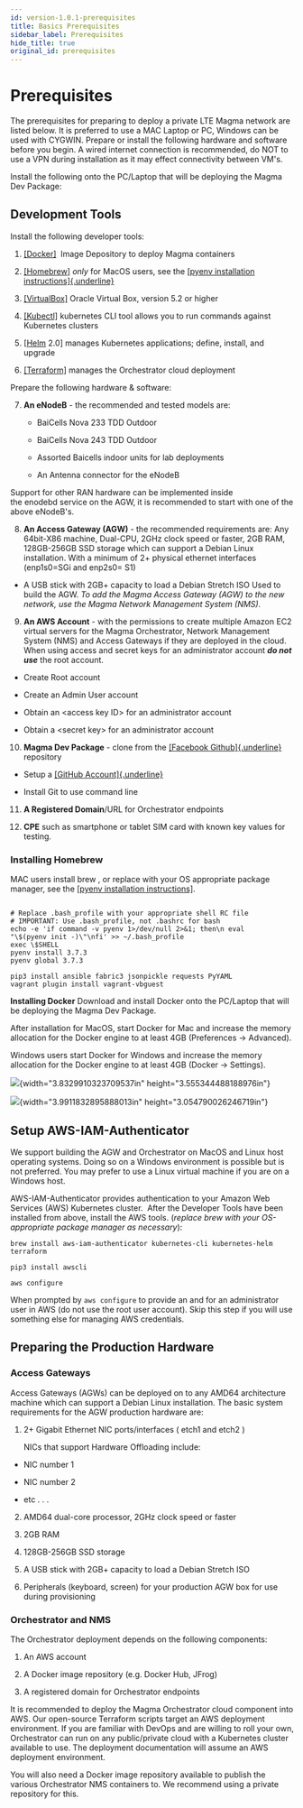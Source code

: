 ```yaml
---
id: version-1.0.1-prerequisites
title: Basics Prerequisites
sidebar_label: Prerequisites
hide_title: true
original_id: prerequisites
---
```

# Prerequisites

The prerequisites for preparing to deploy a private LTE Magma network
are listed below. It is preferred to use a MAC Laptop or PC, Windows can
be used with CYGWIN. Prepare or install the following hardware and
software before you begin. A wired internet connection is recommended,
do NOT to use a VPN during installation as it may effect connectivity
between VM's.

Install the following onto the PC/Laptop that will be deploying the
Magma Dev Package:

## Development Tools

Install the following developer tools:

1.  [[Docker]](https://www.docker.com/)  Image Depository to
    deploy Magma containers

2.  [[Homebrew]](https://brew.sh/) *only* for MacOS users,
    see the [[pyenv installation
    instructions]{.underline}](https://github.com/pyenv/pyenv#installation)

3.  [[VirtualBox]](https://www.virtualbox.org/) Oracle
    Virtual Box, version 5.2 or higher

4.  [[Kubectl]](https://kubernetes.io/docs/tasks/tools/install-kubectl/)
    kubernetes CLI tool allows you to run commands against Kubernetes
    clusters

5.  [[Helm](https://helm.sh/) 2.0] manages Kubernetes
    applications; define, install, and upgrade

6.  [[Terraform]](https://www.terraform.io/downloads.html)
    manages the Orchestrator cloud deployment  
	

Prepare the following hardware & software:

7.  **An eNodeB** - the recommended and tested models are:

	- BaiCells Nova 233 TDD Outdoor

	- BaiCells Nova 243 TDD Outdoor

	- Assorted Baicells indoor units for lab deployments

	- An Antenna connector for the eNodeB

Support for other RAN hardware can be implemented inside
the enodebd service on the AGW, it is recommended to start with one of
the above eNodeB's.<br/>  


8.  **An Access Gateway (AGW)** - the recommended requirements are:
	Any 64bit-X86 machine, Dual-CPU, 2GHz clock speed or faster, 2GB RAM,
    128GB-256GB SSD storage which can support a Debian Linux installation.
	With a minimum of 2+ physical ethernet interfaces (enp1s0=SGi and enp2s0= S1)

-   A USB stick with 2GB+ capacity to load a Debian Stretch ISO Used to
    build the AGW.
    *To add the Magma Access Gateway (AGW) to the new network, use the
    Magma Network Management System (NMS).*  
	
9.  **An AWS Account** - with the permissions to create multiple Amazon
    EC2 virtual servers for the Magma Orchestrator, Network Management
    System (NMS) and Access Gateways if they are deployed in the
    cloud. When using access and secret keys for an administrator
    account ***do not use*** the root account.

-   Create Root account

-   Create an Admin User account

-   Obtain an \<access key ID\> for an administrator account

-   Obtain a \<secret key\> for an administrator account


10. **Magma Dev Package** - clone from the [[Facebook
    Github]{.underline}](https://github.com/facebookincubator/magma/)
    repository

-   Setup a [[GitHub
    Account]{.underline}](https://help.github.com/en/github/getting-started-with-github/set-up-git)

-   Install Git to use command line


11. **A Registered Domain**/URL for Orchestrator endpoints

12. **CPE** such as smartphone or tablet SIM card with known key values
    for testing.
	

### Installing Homebrew

MAC users install brew , or replace with your OS appropriate package
manager, see the [[pyenv installation
instructions]](https://github.com/pyenv/pyenv#installation).

```brew install pyenv

# Replace .bash_profile with your appropriate shell RC file
# IMPORTANT: Use .bash_profile, not .bashrc for bash
echo -e 'if command -v pyenv 1>/dev/null 2>&1; then\n eval
"\$(pyenv init -)\"\nfi' >> ~/.bash_profile
exec \$SHELL
pyenv install 3.7.3
pyenv global 3.7.3

pip3 install ansible fabric3 jsonpickle requests PyYAML
vagrant plugin install vagrant-vbguest
```

**Installing Docker**
Download and install Docker onto the PC/Laptop that will be deploying
the Magma Dev Package.

After installation for MacOS, start Docker for Mac and increase the
memory allocation for the Docker engine to at least 4GB (Preferences -\>
Advanced).

Windows users start Docker for Windows and increase the memory
allocation for the Docker engine to at least 4GB (Docker -\> Settings).

![](media/image1.png){width="3.8329910323709537in"
height="3.555344488188976in"}

![](media/image2.png){width="3.9911832895888013in"
height="3.054790026246719in"}


## Setup AWS-IAM-Authenticator

We support building the AGW and Orchestrator on MacOS and Linux host
operating systems. Doing so on a Windows environment is possible but is
not preferred. You may prefer to use a Linux virtual machine if you are
on a Windows host.

AWS-IAM-Authenticator provides authentication to your Amazon Web
Services (AWS) Kubernetes cluster.  After the Developer Tools have been
installed from above, install the AWS tools.
(*replace brew with your OS-appropriate package manager as necessary*):

```
brew install aws-iam-authenticator kubernetes-cli kubernetes-helm terraform

pip3 install awscli

aws configure
```

When prompted by `aws configure` to provide an <access key ID> and
<secret key> for an administrator user in AWS (do not use the root
user account). Skip this step if you will use something else for
managing AWS credentials.


## Preparing the Production Hardware

### Access Gateways

Access Gateways (AGWs) can be deployed on to any AMD64 architecture
machine which can support a Debian Linux installation. The basic system
requirements for the AGW production hardware are:

1.  2+ Gigabit Ethernet NIC ports/interfaces ( etch1 and etch2 )

	NICs that support Hardware Offloading include:

-   NIC number 1

-   NIC number 2

-   etc . . .


2.  AMD64 dual-core processor, 2GHz clock speed or faster

3.  2GB RAM

4.  128GB-256GB SSD storage

5.  A USB stick with 2GB+ capacity to load a Debian Stretch ISO

6.  Peripherals (keyboard, screen) for your production AGW box for use
    during provisioning
	

### Orchestrator and NMS

The Orchestrator deployment depends on the following components:

1.  An AWS account

2.  A Docker image repository (e.g. Docker Hub, JFrog)

3.  A registered domain for Orchestrator endpoints

It is recommended to deploy the Magma Orchestrator cloud component into
AWS. Our open-source Terraform scripts target an AWS deployment
environment. If you are familiar with DevOps and are willing to roll
your own, Orchestrator can run on any public/private cloud with a
Kubernetes cluster available to use. The deployment documentation will
assume an AWS deployment environment.

You will also need a Docker image repository available to publish the
various Orchestrator NMS containers to. We recommend using a private
repository for this.
